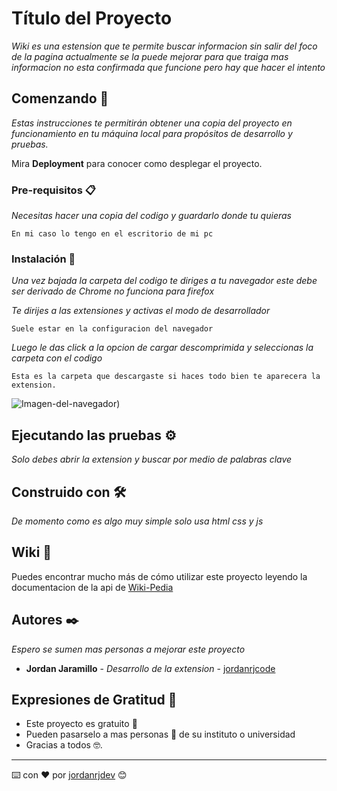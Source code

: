 # Título del Proyecto

_Wiki es una estension que te permite buscar informacion sin salir del foco de la pagina actualmente se la puede mejorar para que traiga mas informacion no esta confirmada que funcione pero hay que hacer el intento_

## Comenzando 🚀

_Estas instrucciones te permitirán obtener una copia del proyecto en funcionamiento en tu máquina local para propósitos de desarrollo y pruebas._

Mira **Deployment** para conocer como desplegar el proyecto.

### Pre-requisitos 📋

_Necesitas hacer una copia del codigo y guardarlo donde tu quieras_

```
En mi caso lo tengo en el escritorio de mi pc
```

### Instalación 🔧

_Una vez bajada la carpeta del codigo te diriges a tu navegador este debe ser derivado de Chrome no funciona para firefox_

_Te dirijes a las extensiones y activas el modo de desarrollador_

```
Suele estar en la configuracion del navegador
```

_Luego le das click a la opcion de cargar descomprimida y seleccionas la carpeta con el codigo_

```
Esta es la carpeta que descargaste si haces todo bien te aparecera la extension.
```

![Imagen-del-navegador](https://repository-images.githubusercontent.com/285597164/7980b600-d7cc-11ea-954d-3d7f01f529b1))

## Ejecutando las pruebas ⚙️

_Solo debes abrir la extension y buscar por medio de palabras clave_

## Construido con 🛠️

_De momento como es algo muy simple solo usa html css y js_

## Wiki 📖

Puedes encontrar mucho más de cómo utilizar este proyecto leyendo la documentacion de la api de [Wiki-Pedia](https://www.mediawiki.org/wiki/API:Main_page)

## Autores ✒️

_Espero se sumen mas personas a mejorar este proyecto_

- **Jordan Jaramillo** - _Desarrollo de la extension_ - [jordanrjcode](https://github.com/jordanrjcode)

## Expresiones de Gratitud 🎁

- Este proyecto es gratuito 📢
- Pueden pasarselo a mas personas 🍺 de su instituto o universidad
- Gracias a todos 🤓.

---

⌨️ con ❤️ por [jordanrjdev](https://twitter.com/jordanrjdev) 😊
